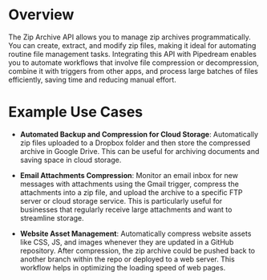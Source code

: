 # Overview

The Zip Archive API allows you to manage zip archives programmatically. You can create, extract, and modify zip files, making it ideal for automating routine file management tasks. Integrating this API with Pipedream enables you to automate workflows that involve file compression or decompression, combine it with triggers from other apps, and process large batches of files efficiently, saving time and reducing manual effort.

# Example Use Cases

- **Automated Backup and Compression for Cloud Storage**: Automatically zip files uploaded to a Dropbox folder and then store the compressed archive in Google Drive. This can be useful for archiving documents and saving space in cloud storage.

- **Email Attachments Compression**: Monitor an email inbox for new messages with attachments using the Gmail trigger, compress the attachments into a zip file, and upload the archive to a specific FTP server or cloud storage service. This is particularly useful for businesses that regularly receive large attachments and want to streamline storage.

- **Website Asset Management**: Automatically compress website assets like CSS, JS, and images whenever they are updated in a GitHub repository. After compression, the zip archive could be pushed back to another branch within the repo or deployed to a web server. This workflow helps in optimizing the loading speed of web pages.
